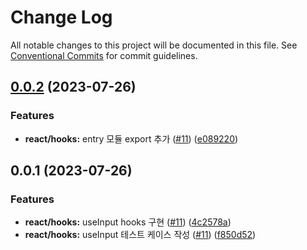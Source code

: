 # Change Log

All notable changes to this project will be documented in this file.
See [Conventional Commits](https://conventionalcommits.org) for commit guidelines.

## [0.0.2](https://github.com/newnivers/web-packages/compare/@newnivers/react@0.0.1...@newnivers/react@0.0.2) (2023-07-26)


### Features

* **react/hooks:** entry 모듈 export 추가 ([#11](https://github.com/newnivers/web-packages/issues/11)) ([e089220](https://github.com/newnivers/web-packages/commit/e089220509d1e72692ad85ff2356423c70bd5c71))





## 0.0.1 (2023-07-26)


### Features

* **react/hooks:** useInput hooks 구현 ([#11](https://github.com/newnivers/web-packages/issues/11)) ([4c2578a](https://github.com/newnivers/web-packages/commit/4c2578ab17e49b92a1748719b8efe430abc62cef))
* **react/hooks:** useInput 테스트 케이스 작성 ([#11](https://github.com/newnivers/web-packages/issues/11)) ([f850d52](https://github.com/newnivers/web-packages/commit/f850d52bcd861ba89bf49f2718d4ad031e06307a))
